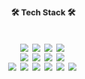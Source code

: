 
<h3 align="center">🛠 Tech Stack 🛠</h3>

<br>

<p align="center">
  <img src="https://img.shields.io/badge/Javascript-ffb13b?style=flat-square&logo=javascript&logoColor=white"/></a>&nbsp 
  <img src="https://img.shields.io/badge/Python-3766AB?style=flat-square&logo=Python&logoColor=white"/></a>&nbsp 
  <img src="https://img.shields.io/badge/Java-007396?style=flat-square&logo=Javascript&logoColor=white"/></a>&nbsp 
  <img src="https://img.shields.io/badge/Node.js-forestgreen?style=flat-square&logo=Node.js&logoColor=white"/></a>&nbsp 
  <br>
  <img src="https://img.shields.io/badge/redis-red?style=flat-square&logo=Redis&logoColor=white"/></a>&nbsp 
  <img src="https://img.shields.io/badge/Mysql-E6B91E?style=flat-square&logo=MySql&logoColor=white"/></a>&nbsp 
  <img src="https://img.shields.io/badge/mongoDB-seagreen?style=flat-square&logo=MongoDB&logoColor=white"/></a>&nbsp
  <img src="https://img.shields.io/badge/sequelize-blue?style=flat-square&logo=Sequelize&logoColor=white"/></a>&nbsp 
  <br>
  <img src="https://img.shields.io/badge/express-DB3552?style=flat-square&logo=Express&logoColor=white"/></a>&nbsp 
  <img src="https://img.shields.io/badge/css-1572B6?style=flat-square&logo=css3&logoColor=white"/></a>&nbsp 
  <img src="https://img.shields.io/badge/webRtc-11B48A?style=flat-square&logo=webRtc&logoColor=white"/></a>&nbsp 
  <img src="https://img.shields.io/badge/react-lightskyblue?style=flat-square&logo=React&logoColor=black"/></a>&nbsp 
  <img src="https://img.shields.io/badge/aws-333664?style=flat-square&logo=amazon-aws&logoColor=white"/></a>&nbsp 
  <img src="https://img.shields.io/badge/passport-mediumseagreen?style=flat-square&logo=Passport&logoColor=white"/></a>&nbsp

</p>

